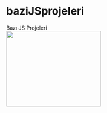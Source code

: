 # baziJSprojeleri
Bazı JS Projeleri <br>
<img src="https://www.google.com/url?sa=i&url=https%3A%2F%2Fgithub.com%2FZelechos%2FPragmatic_JS&psig=AOvVaw1_-KVw7q4cYPlzECZAFtbh&ust=1666122355137000&source=images&cd=vfe&ved=0CA0QjRxqFwoTCPiYicuD6PoCFQAAAAAdAAAAABAb" width="250px" height="200px">
